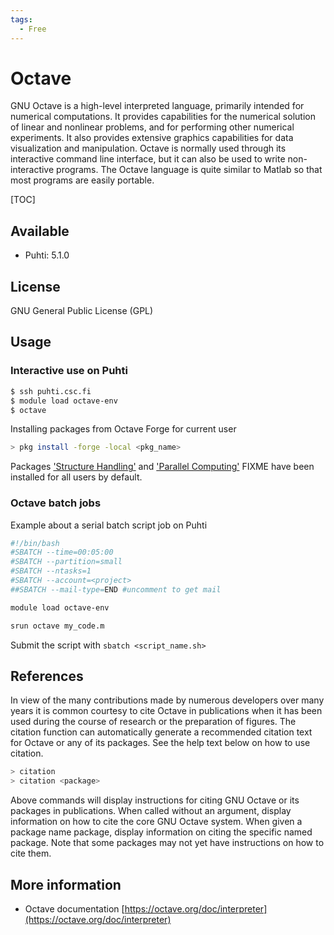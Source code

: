 ```yaml
---
tags:
  - Free
---
```


# Octave

GNU Octave is a high-level interpreted language, primarily intended for numerical computations. It provides capabilities for the numerical solution of linear and nonlinear problems, and for performing other numerical experiments. It also provides extensive graphics capabilities for data visualization and manipulation. Octave is normally used through its interactive command line interface, but it can also be used to write non-interactive programs. The Octave language is quite similar to Matlab so that most programs are easily portable.

[TOC]

## Available

- Puhti: 5.1.0

## License

GNU General Public License (GPL)

## Usage

### Interactive use on Puhti

```bash
$ ssh puhti.csc.fi
$ module load octave-env
$ octave
```
Installing packages from Octave Forge for current user

```bash
> pkg install -forge -local <pkg_name>
```

Packages ['Structure Handling'](https://octave.sourceforge.io/struct/index.html) and ['Parallel Computing'](https://octave.sourceforge.io/parallel/index.html) FIXME have been installed for all users by default.

### Octave batch jobs

Example about a serial batch script job on Puhti

```bash
#!/bin/bash
#SBATCH --time=00:05:00
#SBATCH --partition=small
#SBATCH --ntasks=1
#SBATCH --account=<project>
##SBATCH --mail-type=END #uncomment to get mail

module load octave-env

srun octave my_code.m
```

Submit the script with `sbatch <script_name.sh>`

## References

In view of the many contributions made by numerous developers over many years it is common courtesy to cite Octave in publications when it has been used during the course of research or the preparation of figures. The citation function can automatically generate a recommended citation text for Octave or any of its packages. See the help text below on how to use citation.

```bash
> citation
> citation <package>
```

Above commands will display instructions for citing GNU Octave or its packages in publications. When called without an argument, display information on how to cite the core GNU Octave system. When given a package name package, display information on citing the specific named package. Note that some packages may not yet have instructions on how to cite them.

## More information

- Octave documentation [https://octave.org/doc/interpreter](https://octave.org/doc/interpreter)
